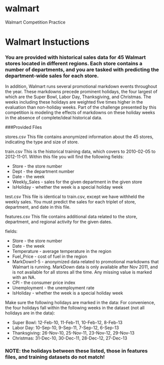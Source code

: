 walmart
=======

Walmart Competition Practice


Walmart Instuctions
========================================================


### You are provided with historical sales data for 45 Walmart stores located in different regions. Each store contains a number of departments, and you are tasked with predicting the department-wide sales for each store.
 
In addition, Walmart runs several promotional markdown events throughout the year. These markdowns precede prominent holidays, the four largest of which are the Super Bowl, Labor Day, Thanksgiving, and Christmas. The weeks including these holidays are weighted five times higher in the evaluation than non-holiday weeks. Part of the challenge presented by this competition is modeling the effects of markdowns on these holiday weeks in the absence of complete/ideal historical data.

###Provided Files

stores.csv 
This file contains anonymized information about the 45 stores, indicating the type and size of store.
 
train.csv
This is the historical training data, which covers to 2010-02-05 to 2012-11-01. Within this file you will find the following fields:
   
* Store - the store number
* Dept - the department number
* Date - the week
* Weekly_Sales -  sales for the given department in the given store
* IsHoliday - whether the week is a special holiday week


test.csv
This file is identical to train.csv, except we have withheld the weekly sales. You must predict the sales for each triplet of store, department, and date in this file.

features.csv
This file contains additional data related to the store, department, and regional activity for the given dates. 

fields:  
*   Store - the store number
*   Date - the week
*   Temperature - average temperature in the region
*   Fuel_Price - cost of fuel in the region
*   MarkDown1-5 - anonymized data related to promotional markdowns that Walmart is running. MarkDown data is only available after Nov 2011, and is not available for all stores all the time. Any missing value is marked with an NA.
*   CPI - the consumer price index
*   Unemployment - the unemployment rate
*   IsHoliday - whether the week is a special holiday week
  
Make sure the following holidays are marked in the data:
  For convenience, the four holidays fall within the following weeks in the dataset 
  (not all holidays are in the data):
*  Super Bowl: 12-Feb-10, 11-Feb-11, 10-Feb-12, 8-Feb-13
*  Labor Day: 10-Sep-10, 9-Sep-11, 7-Sep-12, 6-Sep-13
*  Thanksgiving: 26-Nov-10, 25-Nov-11, 23-Nov-12, 29-Nov-13
*  Christmas: 31-Dec-10, 30-Dec-11, 28-Dec-12, 27-Dec-13

### NOTE: the holidays between these listed, those in features files, and training datasets do not match! 






